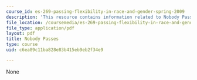 ```yaml
---
course_id: es-269-passing-flexibility-in-race-and-gender-spring-2009
description: 'This resource contains information related to Nobody Passes. '
file_location: /coursemedia/es-269-passing-flexibility-in-race-and-gender-spring-2009/c6ea89c11ba828e83b415eb9eb2f34e9_MITES_269S09_lec12_Class12.pdf
file_type: application/pdf
layout: pdf
title: Nobody Passes
type: course
uid: c6ea89c11ba828e83b415eb9eb2f34e9

---
```

None
